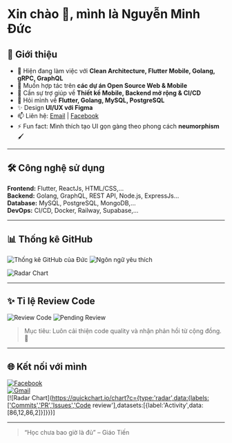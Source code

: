# Xin chào 👋, mình là Nguyễn Minh Đức

## 🚀 Giới thiệu
<!-- - 🔭 Mình là lập trình viên **Fullstack Engineer**, đồng thời là **Admin** của **Wedding For You - https://wedding4u.online | Nền tảng tạo Landing Page cưới** -->
- 🌱 Hiện đang làm việc với **Clean Architecture, Flutter Mobile, Golang, gRPC, GraphQL**
- 👯 Muốn hợp tác trên **các dự án Open Source Web & Mobile**
- 🤔 Cần sự trợ giúp về **Thiết kế Mobile, Backend mở rộng & CI/CD**
- 💬 Hỏi mình về **Flutter, Golang, MySQL, PostgreSQL**
- ✨ Design **UI/UX với Figma**
- 📫 Liên hệ: [Email](mailto:ducdev.contact@gmail.com) | [Facebook](https://facebook.com/ducit247)
- ⚡ Fun fact: Mình thích tạo UI gọn gàng theo phong cách **neumorphism** 🖌️
---

## 🛠️ Công nghệ sử dụng
**Frontend:** Flutter, ReactJs, HTML/CSS,...  
**Backend:** Golang, GraphQL, REST API, Node.js, ExpressJs...   
**Database:** MySQL, PostgreSQL, MongoDB,...  
**DevOps:** CI/CD, Docker, Railway, Supabase,...

---
## 📊 Thống kê GitHub

![Thống kê GitHub của Đức](https://github-readme-stats.vercel.app/api?username=duc2407&show_icons=true&theme=radical)
![Ngôn ngữ yêu thích](https://github-readme-stats.vercel.app/api/top-langs/?username=duc2407&layout=compact&theme=radical)

![Radar Chart](https://quickchart.io/chart?c=%7Btype%3A'radar'%2Cdata%3A%7Blabels%3A%5B'Commits'%2C'PR'%2C'Issues'%2C'Code%20review'%5D%2Cdatasets%3A%5B%7Blabel%3A'Activity'%2Cdata%3A%5B86%2C12%2C86%2C2%5D%7D%5D%7D%7D)


---

## ✨ Tỉ lệ Review Code

![Review Code](https://img.shields.io/badge/Code_Reviewed-75%25-brightgreen)
![Pending Review](https://img.shields.io/badge/Pending_Review-25%25-yellow)

> Mục tiêu: Luôn cải thiện code quality và nhận phản hồi từ cộng đồng. 📝

---

## 🌐 Kết nối với mình
[![Facebook](https://img.shields.io/badge/Facebook-1877F2?style=flat&logo=facebook&logoColor=white)](https://facebook.com/ducit247)  
[![Gmail](https://img.shields.io/badge/Gmail-D14836?style=flat&logo=gmail&logoColor=white)](mailto:ducdev.contact@gmail.com)  
[![Radar Chart](https://quickchart.io/chart?c={type:'radar',data:{labels:['Commits','PR','Issues','Code review'],datasets:[{label:'Activity',data:[86,12,86,2]}]}})]

---

> “Học chưa bao giờ là đủ” – Giáo Tiến
